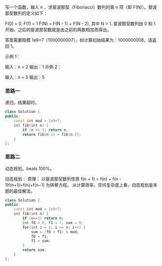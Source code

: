 写一个函数，输入 n ，求斐波那契（Fibonacci）数列的第 n 项（即 F(N)）。斐波那契数列的定义如下：

F(0) = 0,   F(1) = 1
F(N) = F(N - 1) + F(N - 2), 其中 N > 1.
斐波那契数列由 0 和 1 开始，之后的斐波那契数就是由之前的两数相加而得出。

答案需要取模 1e9+7（1000000007），如计算初始结果为：1000000008，请返回 1。

示例 1：

输入：n = 2
输出：1
示例 2：

输入：n = 5
输出：5

### 思路一

递归，结果超时。

```c++
class Solution {
public:
    const int mod = 1e9+7;
    int fib(int n) {
        if (n <= 1) return n;
        return fib(n-1) + fib(n-2);
    }
};
```

### 思路二

动态规划。beats 100%。

动态规划：
原理： 以斐波那契数列性质 f(n + 1) = f(n) + f(n - 1)f(n+1)=f(n)+f(n−1) 为转移方程。
从计算效率、空间复杂度上看，动态规划是本题的最佳解法。

```c++
class Solution {
public:
    const int mod = 1e9+7;
    int fib(int n) {
        if (n<=1) return n;
        int f0 = 0, f1 = 1, sum = 0;
        for(int i = 2; i <= n; i++) {
            sum = (f0 + f1) % mod;
            f0 = f1;
            f1 = sum;
        }
        return sum;
    }
};
```

